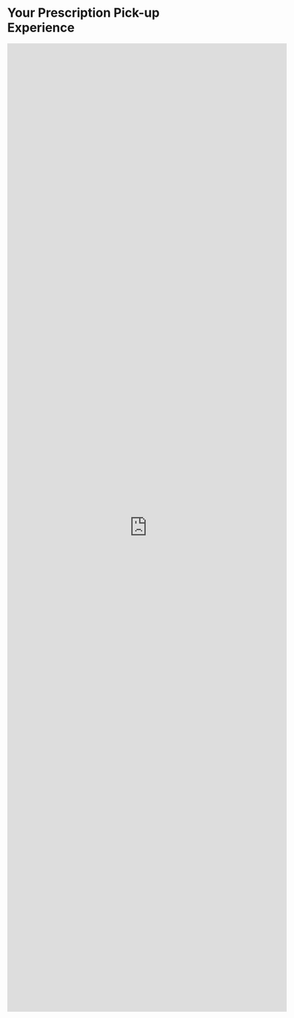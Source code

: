 # Your Prescription Pick-up Experience

<iframe src="https://docs.google.com/forms/d/e/1FAIpQLSd_PKeGdo52yy1-53cq4eu5tdNZxq6UOGox7kNnRm41cuR5MQ/viewform?embedded=true" width="640" height="2216" frameborder="0" marginheight="0" marginwidth="0">Loading…</iframe>
